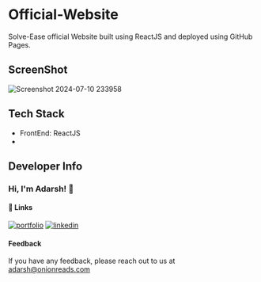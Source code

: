 # Official-Website
Solve-Ease official Website built using ReactJS and deployed using GitHub Pages.

## ScreenShot
![Screenshot 2024-07-10 233958](https://github.com/4darsh-Dev/official-website/assets/109789509/ae9ec740-cd47-45af-95dd-565993d11f46)

## Tech Stack 
- FrontEnd: ReactJS
- 

## Developer Info
###  Hi, I'm Adarsh! 👋


#### 🔗 Links
[![portfolio](https://img.shields.io/badge/my_portfolio-000?style=for-the-badge&logo=ko-fi&logoColor=white)](https://adarshmaurya.onionreads.com/)
[![linkedin](https://img.shields.io/badge/linkedin-0A66C2?style=for-the-badge&logo=linkedin&logoColor=white)](https://www.linkedin.com/in/adarsh-maurya-dev/)


#### Feedback

If you have any feedback, please reach out to us at adarsh@onionreads.com

